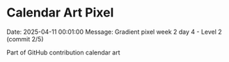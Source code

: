 # Calendar Art Pixel

Date: 2025-04-11 00:01:00
Message: Gradient pixel week 2 day 4 - Level 2 (commit 2/5)

Part of GitHub contribution calendar art
